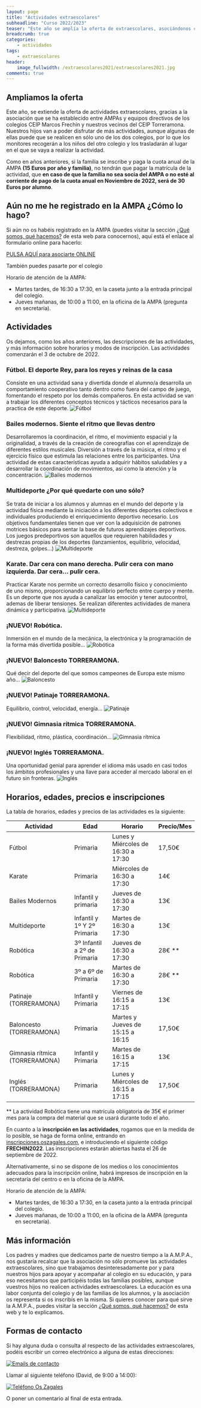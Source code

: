 ```yaml
---
layout: page
title: "Actividades extraescolares"
subheadline: "Curso 2022/2023"
teaser: "Este año se amplía la oferta de extraescolares, asociándonos con el CEIP Torreramona"
breadcrumb: true
categories:
    - actividades
tags:
    - extraescolares
header:
    image_fullwidth: /extraescolares2021/extraescolares2021.jpg
comments: true
---
```

<!--more-->

## Ampliamos la oferta

Este año, se extiende la oferta de actividades extraescolares, gracias a la asociación que se ha establecido entre AMPAs y equipos directivos de los colegios CEIP Marcos Frechín y nuestros vecinos del CEIP Torreramona. Nuestros hijos van a poder disfrutar de más actividades, aunque algunas de ellas puede que se realicen en sólo uno de los dos colegios, por lo que los monitores recogerán a los niños del otro colegio y los trasladarán al lugar en el que se vaya a realizar la actividad.

Como en años anteriores, si la familia se inscribe y paga la cuota anual de la AMPA **(15 Euros por año y familia)**, no tendrán que pagar la matrícula de la actividad, que **en caso de que la familia no sea socia del AMPA o no esté al corriente de pago de la cuota anual en Noviembre de 2022, será de 30 Euros por alumno**.

## Aún no me he registrado en la AMPA ¿Cómo lo hago? 
Si aún no os habéis registrado en la AMPA (puedes visitar la sección [¿Qué somos, qué hacemos?](/aboutus/) de esta web para conocernos), aquí está el enlace al formulario online para hacerlo:

<a href="https://forms.gle/KxVE1c1tiFNN5abQA" target="_blank" class="button large radius alert">PULSA AQUÍ para asociarte ONLINE</a>

También puedes pasarte por el colegio

Horario de atención de la AMPA:

- Martes tardes, de 16:30 a 17:30, en la caseta junto a la entrada principal del colegio.
- Jueves mañanas, de 10:00 a 11:00, en la oficina de la AMPA (pregunta en secretaría).

## Actividades
Os dejamos, como los años anteriores, las descripciones de las actividades, y más información sobre horarios y modos de inscripción. Las actividades comenzarán el 3 de octubre de 2022.

### **Fútbol**. El deporte Rey, para los reyes y reinas de la casa

Consiste en una actividad sana y divertida donde el alumno/a desarrolla un comportamiento cooperativo tanto dentro como fuera del campo de juego, fomentando el respeto por los demás compañeros. En esta actividad se van a trabajar los diferentes conceptos técnicos y tácticos necesarios para la practica de este deporte.
![Fútbol](/images/extraescolares2021/futbol.jpg "Fútbol")

### **Bailes modernos**. Siente el ritmo que llevas dentro

Desarrollaremos la coordinación, el ritmo, el movimiento espacial y la originalidad, a través de la creación de coreografías con el aprendizaje de diferentes estilos musicales. Diversión a través de la música, el ritmo y el ejercicio físico que estimula las relaciones entre los participantes. Una actividad de estas características ayuda a adquirir hábitos saludables y a desarrollar la coordinación de movimientos, así como la atención y la concentración.
![Bailes modernos](/images/extraescolares2021/baile.jpg "Bailes modernos")

### **Multideporte** ¿Por qué quedarte con uno sólo?

Se trata de iniciar a los alumnos y alumnas en el mundo del deporte y la actividad física mediante la iniciación a los diferentes deportes colectivos e individuales produciendo el enriquecimiento deportivo necesario. Los objetivos fundamentales tienen que ver con la adquisición de patrones motrices básicos para sentar la base de futuros aprendizajes deportivos. Los juegos predeportivos son aquellos que requieren habilidades y destrezas propias de los deportes (lanzamientos, equilibrio, velocidad,  destreza, golpes…)
![Multideporte](/images/extraescolares2021/multideporte.jpg "Multideporte")

### **Karate**. Dar cera con mano derecha. Pulir cera con mano izquierda. Dar cera... pulir cera.

Practicar Karate nos permite un correcto desarrollo físico y conocimiento de uno mismo, proporcionando un equilibrio perfecto entre cuerpo y mente. Es un deporte que nos ayuda a canalizar las emoción y tener autocontrol, ademas de liberar tensiones. Se realizan diferentes actividades de manera dinámica y participativa.
![Multideporte](/images/extraescolares2122/karate.jpg "Karate")

### ¡NUEVO! **Robótica**. 

Inmersión en el mundo de la mecánica, la electrónica y la programación de la forma más divertida posible...
![Robótica](/images/extraescolares2223/robotica.jpg "Robótica")

### ¡NUEVO! **Baloncesto TORRERAMONA**. 

Qué decir del deporte del que somos campeones de Europa este mismo año...
![Baloncesto](/images/extraescolares2223/baloncesto.png "Baloncesto")

### ¡NUEVO! **Patinaje TORRERAMONA**. 

Equilibrio, control, velocidad, energía...
![Patinaje](/images/extraescolares2223/patinaje.jpg "Patinaje")

### ¡NUEVO! **Gimnasia rítmica TORRERAMONA**. 

Flexibilidad, ritmo, plástica, coordinación...
![Gimnasia rítmica](/images/extraescolares2223/ritmica.jpg "Gimnasia rítmica")

### ¡NUEVO! **Inglés TORRERAMONA**. 

Una oportunidad genial para aprender el idioma más usado en casi todos los ámbitos profesionales y una llave para acceder al mercado laboral en el futuro sin fronteras.
![Inglés](/images/extraescolares2223/english.jpg "Inglés")

## Horarios, edades, precios e inscripciones

La tabla de horarios, edades y precios de las actividades es la siguiente:

Actividad | Edad | Horario | Precio/Mes
----------|--------|---------|-------
Fútbol | Primaria | Lunes y Miércoles de 16:30 a 17:30 | 17,50€
Karate | Primaria | Miércoles de 16:30 a 17:30 | 14€
Bailes Modernos | Infantil y primaria | Jueves de 16:30 a 17:30 | 13€
Multideporte | Infantil y 1º Y 2º Primaria | Martes de 16:30 a 17:30 | 13€
Robótica | 3º Infantil a 2º de Primaria | Jueves de 16:30 a 17:30 | 28€ **
Robótica | 3º a 6º de Primaria | Martes de 16:30 a 17:30 | 28€ **
Patinaje (TORRERAMONA) | Infantil y Primaria | Viernes de 16:15 a 17:15 | 13€ 
Baloncesto (TORRERAMONA) | Primaria | Martes y Jueves de 15:15 a 16:15 | 17,50€ 
Gimnasia rítmica (TORRERAMONA) | Infantil y Primaria | Martes de 16:15 a 17:15 | 13€ 
Inglés (TORRERAMONA) | Primaria | Lunes y Miércoles de 16:15 a 17:15 | 17,50€ 

** La actividad Robótica tiene una matrícula obligatoria de 35€ el primer mes para la compra del material que se usará durante todo el año.

En cuanto a la **inscripción en las actividades**, rogamos que en la medida de lo posible, se haga de forma online, entrando en <a href="https://inscripciones.oszagales.com" target="_blank">inscripciones.oszagales.com</a>, e introduciendo el siguiente código **FRECHIN2022**. Las inscripciones estarán abiertas hasta el 26 de septiembre de 2022. 

Alternativamente, si no se dispone de los medios o los conocimientos adecuados para la inscripción online, habrá impresos de inscripción en la secretaría del centro o en la oficina de la AMPA.

Horario de atención de la AMPA:

- Martes tardes, de 16:30 a 17:30, en la caseta junto a la entrada principal del colegio.
- Jueves mañanas, de 10:00 a 11:00, en la oficina de la AMPA (pregunta en secretaría).

## Más información

Los padres y madres que dedicamos parte de nuestro tiempo a la A.M.P.A., nos gustaría recalcar que la asociación no sólo promueve las actividades extraescolares, sino que trabajamos desinteresadamente por y para nuestros hijos para apoyar y acompañar al colegio en su educación, y para eso necesitamos que participéis todas las familias posibles, aunque vuestros hijos no realicen actividades extraescolares. La educación es una labor conjunta del colegio y de las familias de los alumnos, y la asociación os representa si os inscribís en la misma. Si quieres conocer para qué sirve la A.M.P.A., puedes visitar la sección [¿Qué somos, qué hacemos?](/aboutus/) de esta web y te lo explicamos.

## Formas de contacto

Si hay alguna duda o consulta al respecto de las actividades extraescolares, podéis escribir un correo electrónico a alguna de estas direcciones:

[![Emails de contacto](/images/emailsExtraescolares.png "Emails de contacto")](mailto:marcosfrechin@oszagales.com)

Llamar al siguiente teléfono (David, de 9:00 a 14:00):

[![Teléfono Os Zagales](/images/tlfOsZagales.png "Teléfono Os Zagales")](tel:+34680154655)

O poner un comentario al final de esta entrada.
